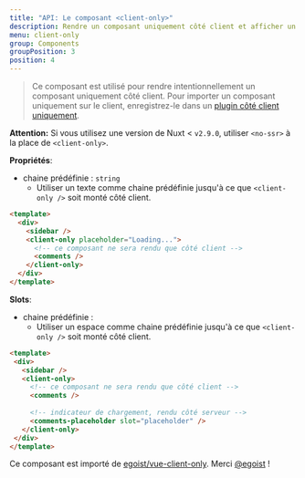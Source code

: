 ```yaml
---
title: "API: Le composant <client-only>"
description: Rendre un composant uniquement côté client et afficher un texte d'espace réservé côté serveur.
menu: client-only
group: Components
groupPosition: 3
position: 4
---
```


> Ce composant est utilisé pour rendre intentionnellement un composant uniquement côté client. Pour importer un 
> composant uniquement sur le client, enregistrez-le dans un [plugin côté client uniquement](/guide/plugins#client-side-only).

<div class="Alert Alert--orange">

**Attention:** Si vous utilisez une version de Nuxt < `v2.9.0`, utiliser `<no-ssr>` à la place de `<client-only>`.

</div>


**Propriétés**:
- chaine prédéfinie : `string`
  - Utiliser un texte comme chaine prédéfinie jusqu'à ce que `<client-only />` soit monté côté client.

```html
<template>
  <div>
    <sidebar />
    <client-only placeholder="Loading...">
      <!-- ce composant ne sera rendu que côté client -->
      <comments />
    </client-only>
  </div>
</template>
```

**Slots**:

- chaine prédéfinie :
  - Utiliser un espace comme chaine prédéfinie jusqu'à ce que `<client-only />` soit monté côté client.
 
 ```html
<template>
  <div>
    <sidebar />
    <client-only>
      <!-- ce composant ne sera rendu que côté client -->
      <comments />
  
      <!-- indicateur de chargement, rendu côté serveur -->
      <comments-placeholder slot="placeholder" />
    </client-only>
  </div>
</template>
```

Ce composant est importé de [egoist/vue-client-only](https://github.com/egoist/vue-client-only). 
Merci [@egoist](https://github.com/egoist) !
